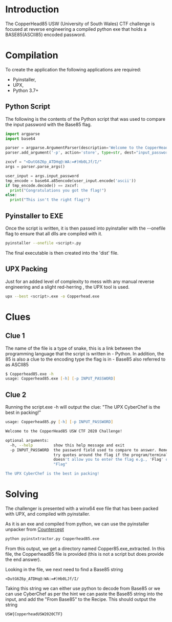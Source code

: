 # Introduction
The CopperHead85 USW (University of South Wales) CTF challenge is focused at reverse engineering a compiled python exe that holds a BASE85(ASCII85) encoded password.

# Compilation
To create the application the following applications are required: 

* Pyinstaller, 
* UPX, 
* Python 3.7+

## Python Script
The following is the contents of the Python script that was used to compare the input password with the Base85 flag.

```python
import argparse
import base64

parser = argparse.ArgumentParser(description='Welcome to the CopperHead85 USW CTF 2020 Challenge!', epilog='The UPX CyberChef is the best in packing!')
parser.add_argument('-p', action='store', type=str, dest="input_password", help="the password used to compare to answer", default=True)

zxcvf = "<DutG6Z6p_ATDHq@:WA:=#)Hb0LJf/I/"
args = parser.parse_args()

user_input = args.input_password
tmp_encode = base64.a85encode(user_input.encode('ascii'))
if tmp_encode.decode() == zxcvf:
  print("Congratulations you got the flag!")
else:
  print("This isn't the right flag!")
```

## Pyinstaller to EXE
Once the script is written, it is then passed into pyinstaller with the --onefile flag to ensure that all dlls are compiled with it.

```zsh
pyinstaller --onefile <script>.py
```

The final executable is then created into the 'dist' file.

## UPX Packing
Just for an added level of complexity to mess with any manual reverse engineering and a slight red-herring , the UPX tool is used.

```zsh
upx --best <script>.exe -o Copperhead.exe
```

# Clues


## Clue 1
The name of the file is a type of snake, this is a link between the programming language that the script is written in - Python.
In addition, the 85 is also a clue to the encoding type the flag is in - Base85 also referred to as ASCII85

```zsh
$ Copperhead85.exe -h
usage: Copperhead85.exe [-h] [-p INPUT_PASSWORD]
```

## Clue 2
Running the script.exe -h will output the clue: "The UPX CyberChef is the best in packing!"

```zsh
usage: Copperhead85.py [-h] [-p INPUT_PASSWORD]

Welcome to the CopperHead85 USW CTF 2020 Challenge!

optional arguments:
  -h, --help         show this help message and exit
  -p INPUT_PASSWORD  the password field used to compare to answer. Remember to
                     try quotes around the flag if the program/terminal
                     doesn't allow you to enter the flag e.g., 'Flag' or
                     "Flag"

The UPX CyberChef is the best in packing!
```

# Solving
The challenger is presented with a winx64 exe file that has been packed with UPX, and compiled with pyinstaller.

As it is an exe and compiled from python, we can use the pyinstaller unpacker from [Countercept](https://github.com/countercept/python-exe-unpacker)

```zsh
python pyinstxtractor.py Copperhead85.exe
```

From this output, we get a directory named Copper85.exe_extracted. In this file, the Copperhead85 file is provided (this is not a script but does provide the end answer).

Looking in the file, we next need to find a Base85 string

```
<DutG6Z6p_ATDHq@:WA:=#)Hb0LJf/I/
```

Taking this string we can either use python to decode from Base85 or we can use CyberChef as per the hint we can paste the Base85 string into the input, and add the "From Base85" to the Recipe. This should output the string
```
USW{CopperheadUSW2020CTF}
```
